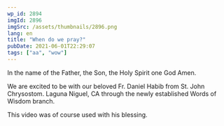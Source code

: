 ```yaml
---
wp_id: 2894
imgId: 2896
imgSrc: /assets/thumbnails/2896.png
lang: en
title: "When do we pray?"
pubDate: 2021-06-01T22:29:07
tags: ["aa", "wow"]
---
```

<!-- page: 6 -->

<p>In the name of the Father, the Son, the Holy Spirit one God Amen.</p>
<p>We are excited to be with our beloved Fr. Daniel Habib from St. John Chrysostom. Laguna Niguel, CA through the newly established Words of Wisdom branch.</p>
<p>This video was of course used with his blessing.</p>
<p>&nbsp;</p>
